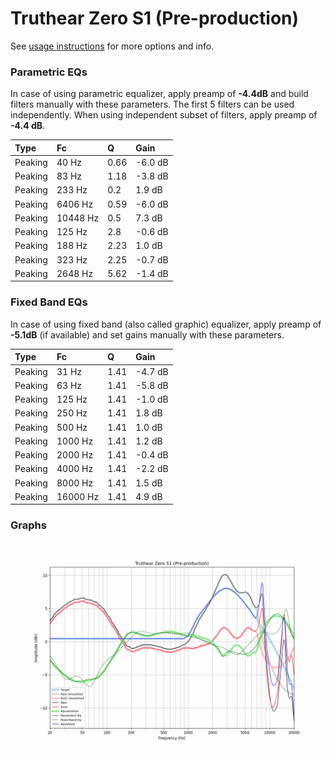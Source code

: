# Truthear Zero S1 (Pre-production)
See [usage instructions](https://github.com/jaakkopasanen/AutoEq#usage) for more options and info.

### Parametric EQs
In case of using parametric equalizer, apply preamp of **-4.4dB** and build filters manually
with these parameters. The first 5 filters can be used independently.
When using independent subset of filters, apply preamp of **-4.4 dB**.

| Type    | Fc       |    Q | Gain    |
|:--------|:---------|:-----|:--------|
| Peaking | 40 Hz    | 0.66 | -6.0 dB |
| Peaking | 83 Hz    | 1.18 | -3.8 dB |
| Peaking | 233 Hz   | 0.2  | 1.9 dB  |
| Peaking | 6406 Hz  | 0.59 | -6.0 dB |
| Peaking | 10448 Hz | 0.5  | 7.3 dB  |
| Peaking | 125 Hz   | 2.8  | -0.6 dB |
| Peaking | 188 Hz   | 2.23 | 1.0 dB  |
| Peaking | 323 Hz   | 2.25 | -0.7 dB |
| Peaking | 2648 Hz  | 5.62 | -1.4 dB |

### Fixed Band EQs
In case of using fixed band (also called graphic) equalizer, apply preamp of **-5.1dB**
(if available) and set gains manually with these parameters.

| Type    | Fc       |    Q | Gain    |
|:--------|:---------|:-----|:--------|
| Peaking | 31 Hz    | 1.41 | -4.7 dB |
| Peaking | 63 Hz    | 1.41 | -5.8 dB |
| Peaking | 125 Hz   | 1.41 | -1.0 dB |
| Peaking | 250 Hz   | 1.41 | 1.8 dB  |
| Peaking | 500 Hz   | 1.41 | 1.0 dB  |
| Peaking | 1000 Hz  | 1.41 | 1.2 dB  |
| Peaking | 2000 Hz  | 1.41 | -0.4 dB |
| Peaking | 4000 Hz  | 1.41 | -2.2 dB |
| Peaking | 8000 Hz  | 1.41 | 1.5 dB  |
| Peaking | 16000 Hz | 1.41 | 4.9 dB  |

### Graphs
![](./Truthear%20Zero%20S1%20(Pre-production).png)